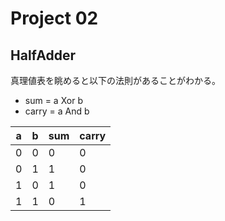 # Project 02
## HalfAdder
真理値表を眺めると以下の法則があることがわかる。
* sum = a Xor b
* carry = a And b

|   a   |   b   |  sum  | carry |
|---|---|---|---|
|   0   |   0   |   0   |   0   |
|   0   |   1   |   1   |   0   |
|   1   |   0   |   1   |   0   |
|   1   |   1   |   0   |   1   |
